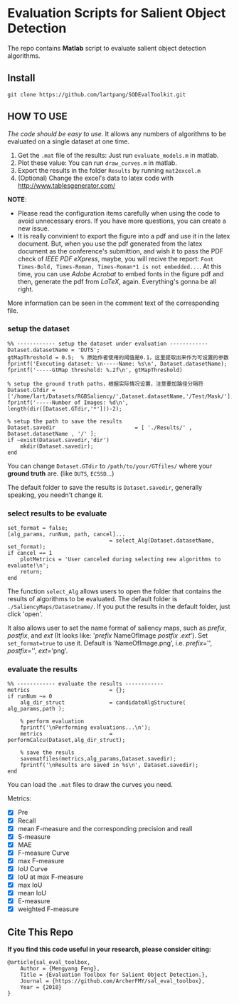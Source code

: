 # Evaluation Scripts for Salient Object Detection

The repo contains **Matlab** script to evaluate salient object detection algorithms.

## Install

```
git clone https://github.com/lartpang/SODEvalToolkit.git
```

## HOW TO USE

_The code should be easy to use._ It allows any numbers of algorithms to be evaluated on a single dataset at one time.

1. Get the `.mat` file of the results: Just run `evaluate_models.m` in matlab.
2. Plot these value: You can run `draw_curves.m` in matlab.
3. Export the results in the folder `Results` by running `mat2excel.m`
4. (Optional) Change the excel's data to latex code with <http://www.tablesgenerator.com/>

**NOTE**:
* Please read the configuration items carefully when using the code to avoid unnecessary erors. If you have more questions, you can create a new issue.
* It is really convinient to export the figure into a pdf and use it in the latex document. But, when you use the pdf generated from the latex document as the conference's submittion, and wish it to pass the PDF check of *IEEE PDF eXpress*, maybe, you will recive the report: `Font Times-Bold, Times-Roman, Times-Roman*1 is not embedded...`. At this time, you can use *Adobe Acrobat* to embed fonts in the figure pdf and then, generate the pdf from *LaTeX*, again. Everything's gonna be all right.

More information can be seen in the comment text of the corresponding file.

### setup the dataset

```
%% ------------ setup the dataset under evaluation ------------
Dataset.datasetName = 'DUTS';
gtMapThreshold = 0.5;  % 原始作者使用的阈值是0.1，这里提取出来作为可设置的参数
fprintf('Executing dataset: \n-----Name: %s\n', Dataset.datasetName);
fprintf('-----GtMap threshold: %.2f\n', gtMapThreshold)

% setup the ground truth paths，根据实际情况设置，注意要加路径分隔符
Dataset.GTdir = ['/home/lart/Datasets/RGBSaliency/',Dataset.datasetName,'/Test/Mask/'];
fprintf('-----Number of Images: %d\n', length(dir([Dataset.GTdir,'*']))-2);

% setup the path to save the results
Dataset.savedir                         = [ './Results/' , Dataset.datasetName , '/' ];
if ~exist(Dataset.savedir,'dir')
    mkdir(Dataset.savedir);
end
```

You can change `Dataset.GTdir` to `/path/to/your/GTfiles/` where your **ground truth** are. (like `DUTS`, `ECSSD`...)

The default folder to save the results is `Dataset.savedir`, generally speaking, you needn't change it.

### select results to be evaluate

```
set_format = false;
[alg_params, runNum, path, cancel]...
                                = select_Alg(Dataset.datasetName, set_format);
if cancel == 1
    plotMetrics = 'User canceled during selecting new algorithms to evaluate!\n';
    return;
end
```
The function `select_Alg` allows users to open the folder that contains the results of algorithms to be evaluated. The default folder is `./SaliencyMaps/Datasetname/`. If you put the results in the default folder, just click 'open'.

It also allows user to set the name format of saliency maps, such as _prefix_, _postfix_, and _ext_ (It looks like: '_prefix_ NameOfImage _postfix_ ._ext_'). Set `set_format=true` to use it. Default is 'NameOfImage.png', i.e. _prefix_='', _postfix_='', _ext_='png'.

### evaluate the results

```
%% ------------ evaluate the results ------------
metrics                         = {};
if runNum ~= 0
    alg_dir_struct              = candidateAlgStructure( alg_params,path );

    % perform evaluation
    fprintf('\nPerforming evaluations...\n');
    metrics                     = performCalcu(Dataset,alg_dir_struct);

    % save the resuls
    savematfiles(metrics,alg_params,Dataset.savedir);
    fprintf('\nResults are saved in %s\n', Dataset.savedir);
end
```

You can load the `.mat` files to draw the curves you need.

 Metrics:

- [x] Pre
- [x] Recall
- [x] mean F-measure and the corresponding precision and reall
- [x] S-measure
- [x] MAE
- [x] F-measure Curve
- [x] max F-measure
- [x] IoU Curve
- [x] IoU at max F-measure
- [x] max IoU
- [x] mean IoU
- [x] E-measure
- [x] weighted F-measure

## Cite This Repo

**If you find this code useful in your research, please consider citing:**

```
@article{sal_eval_toolbox,
    Author = {Mengyang Feng},
    Title = {Evaluation Toolbox for Salient Object Detection.},
    Journal = {https://github.com/ArcherFMY/sal_eval_toolbox},
    Year = {2018}
}
```
